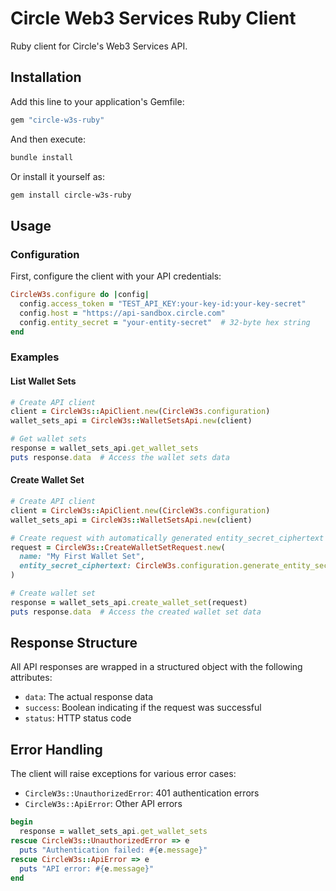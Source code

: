 # Circle Web3 Services Ruby Client

Ruby client for Circle's Web3 Services API.

## Installation

Add this line to your application's Gemfile:
```ruby
gem "circle-w3s-ruby"
```

And then execute:
```bash
bundle install
```

Or install it yourself as:
```bash
gem install circle-w3s-ruby
```

## Usage

### Configuration

First, configure the client with your API credentials:

```ruby
CircleW3s.configure do |config|
  config.access_token = "TEST_API_KEY:your-key-id:your-key-secret"
  config.host = "https://api-sandbox.circle.com"
  config.entity_secret = "your-entity-secret"  # 32-byte hex string
end
```

### Examples

#### List Wallet Sets

```ruby
# Create API client
client = CircleW3s::ApiClient.new(CircleW3s.configuration)
wallet_sets_api = CircleW3s::WalletSetsApi.new(client)

# Get wallet sets
response = wallet_sets_api.get_wallet_sets
puts response.data  # Access the wallet sets data
```

#### Create Wallet Set

```ruby
# Create API client
client = CircleW3s::ApiClient.new(CircleW3s.configuration)
wallet_sets_api = CircleW3s::WalletSetsApi.new(client)

# Create request with automatically generated entity_secret_ciphertext
request = CircleW3s::CreateWalletSetRequest.new(
  name: "My First Wallet Set",
  entity_secret_ciphertext: CircleW3s.configuration.generate_entity_secret_ciphertext
)

# Create wallet set
response = wallet_sets_api.create_wallet_set(request)
puts response.data  # Access the created wallet set data
```

## Response Structure

All API responses are wrapped in a structured object with the following attributes:
- `data`: The actual response data
- `success`: Boolean indicating if the request was successful
- `status`: HTTP status code

## Error Handling

The client will raise exceptions for various error cases:
- `CircleW3s::UnauthorizedError`: 401 authentication errors
- `CircleW3s::ApiError`: Other API errors

```ruby
begin
  response = wallet_sets_api.get_wallet_sets
rescue CircleW3s::UnauthorizedError => e
  puts "Authentication failed: #{e.message}"
rescue CircleW3s::ApiError => e
  puts "API error: #{e.message}"
end
```